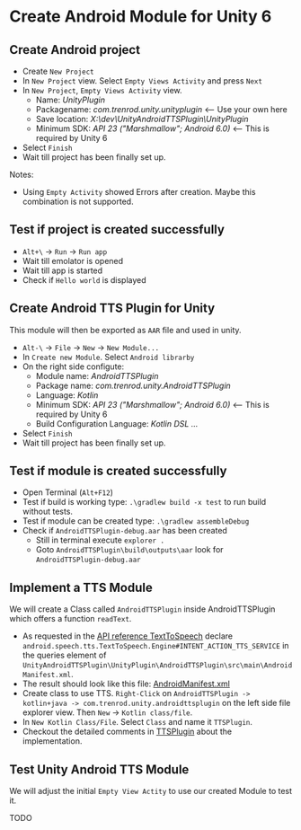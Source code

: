 # Create Android Module for Unity 6

## Create Android project

- Create `New Project`
- In `New Project` view. Select `Empty Views Activity` and press `Next`
- In `New Project`, `Empty Views Activity` view. 
  - Name: *UnityPlugin*
  - Packagename: *com.trenrod.unity.unityplugin* <-- Use your own here
  - Save location: *X:\dev\UnityAndroidTTSPlugin\UnityPlugin*
  - Minimum SDK: *API 23 ("Marshmallow"; Android 6.0)* <-- This is required by Unity 6
- Select `Finish`
- Wait till project has been finally set up.

Notes:
- Using `Empty Activity` showed Errors after creation. Maybe this combination is not supported.

## Test if project is created successfully

- `Alt+\` -> `Run` -> `Run app`
- Wait till emolator is opened
- Wait till app is started
- Check if `Hello world` is displayed

## Create Android TTS Plugin for Unity

This module will then be exported as `AAR` file and used in unity.

- `Alt-\` -> `File` -> `New` -> `New Module...`
- In `Create new Module`. Select `Android librarby`
- On the right side configute:
  - Module name: *AndroidTTSPlugin*
  - Package name: *com.trenrod.unity.AndroidTTSPlugin*
  - Language: *Kotlin*
  - Minimum SDK: *API 23 ("Marshmallow"; Android 6.0)* <-- This is required by Unity 6
  - Build Configuration Language: *Kotlin DSL ...*
- Select `Finish`
- Wait till project has been finally set up.

## Test if module is created successfully

- Open Terminal (`Alt+F12`)
- Test if build is working type: `.\gradlew build -x test` to run build without tests.
- Test if module can be created type: `.\gradlew assembleDebug`
- Check if `AndroidTTSPlugin-debug.aar` has been created
  - Still in terminal execute `explorer .`
  - Goto `AndroidTTSPlugin\build\outputs\aar` look for `AndroidTTSPlugin-debug.aar`

## Implement a TTS Module

We will create a Class called `AndroidTTSPlugin` inside AndroidTTSPlugin which offers a function `readText`.

- As requested in the [API reference TextToSpeech](https://developer.android.com/reference/kotlin/android/speech/tts/TextToSpeech) declare `android.speech.tts.TextToSpeech.Engine#INTENT_ACTION_TTS_SERVICE` in the queries element of `UnityAndroidTTSPlugin\UnityPlugin\AndroidTTSPlugin\src\main\AndroidManifest.xml`.
- The result should look like this file: [AndroidManifest.xml](../UnityPlugin/AndroidTTSPlugin/src/main/AndroidManifest.xml)
- Create class to use TTS. `Right-Click` on `AndroidTTSPlugin -> kotlin+java -> com.trenrod.unity.androidttsplugin` on the left side file explorer view. Then `New` -> `Kotlin class/file`.
- In `New Kotlin Class/File`. Select `Class` and name it `TTSPlugin`.
- Checkout the detailed comments in [TTSPlugin](../UnityPlugin/AndroidTTSPlugin/src/main/java/com/trenrod/unity/androidttsplugin/TTSPlugin.kt) about the implementation.

## Test Unity Android TTS Module

We will adjust the initial `Empty View Actity` to use our created Module to test it.


TODO